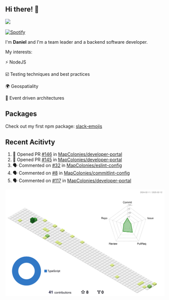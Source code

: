 ## Hi there! 👋

<p>
  <img src="https://github-readme-stats.vercel.app/api?username=syncush&theme=tokyonight">
</p>

[![Spotify](https://novatorem-rust.vercel.app/api/spotify)](https://open.spotify.com/user/syncush)

I'm **Daniel** and I'm a team leader and a backend software developer.

My interests:

⚡ NodeJS

☑️ Testing techniques and best practices

🌍 Geospatiality

🧠 Event driven architectures

## Packages
Check out my first npm package: [slack-emojis](https://www.npmjs.com/package/slack-emojis)

## Recent Acitivty
<!--START_SECTION:activity-->
1. 💪 Opened PR [#146](https://github.com/MapColonies/developer-portal/pull/146) in [MapColonies/developer-portal](https://github.com/MapColonies/developer-portal)
2. 💪 Opened PR [#145](https://github.com/MapColonies/developer-portal/pull/145) in [MapColonies/developer-portal](https://github.com/MapColonies/developer-portal)
3. 🗣 Commented on [#32](https://github.com/MapColonies/eslint-config/pull/32#issuecomment-2633166980) in [MapColonies/eslint-config](https://github.com/MapColonies/eslint-config)
4. 🗣 Commented on [#8](https://github.com/MapColonies/commitlint-config/pull/8#issuecomment-2615279204) in [MapColonies/commitlint-config](https://github.com/MapColonies/commitlint-config)
5. 🗣 Commented on [#117](https://github.com/MapColonies/developer-portal/pull/117#issuecomment-2607661210) in [MapColonies/developer-portal](https://github.com/MapColonies/developer-portal)
<!--END_SECTION:activity-->

![contrib](./profile-3d-contrib/profile-green-animate.svg)
